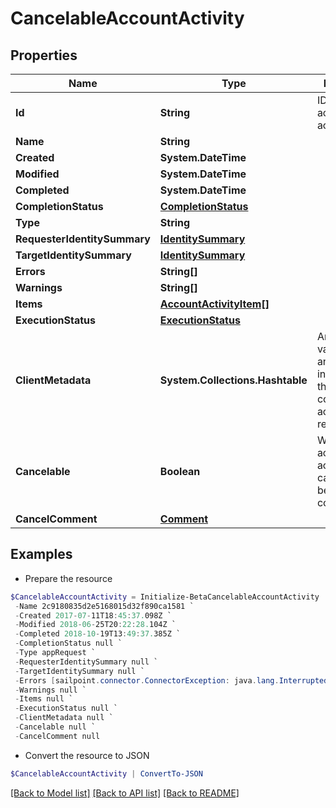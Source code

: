 # CancelableAccountActivity
## Properties

Name | Type | Description | Notes
------------ | ------------- | ------------- | -------------
**Id** | **String** | ID of the account activity itself | [optional] 
**Name** | **String** |  | [optional] 
**Created** | **System.DateTime** |  | [optional] 
**Modified** | **System.DateTime** |  | [optional] 
**Completed** | **System.DateTime** |  | [optional] 
**CompletionStatus** | [**CompletionStatus**](CompletionStatus.md) |  | [optional] 
**Type** | **String** |  | [optional] 
**RequesterIdentitySummary** | [**IdentitySummary**](IdentitySummary.md) |  | [optional] 
**TargetIdentitySummary** | [**IdentitySummary**](IdentitySummary.md) |  | [optional] 
**Errors** | **String[]** |  | [optional] 
**Warnings** | **String[]** |  | [optional] 
**Items** | [**AccountActivityItem[]**](AccountActivityItem.md) |  | [optional] 
**ExecutionStatus** | [**ExecutionStatus**](ExecutionStatus.md) |  | [optional] 
**ClientMetadata** | **System.Collections.Hashtable** | Arbitrary key-value pairs, if any were included in the corresponding access request | [optional] 
**Cancelable** | **Boolean** | Whether the account activity can be canceled before completion | [optional] 
**CancelComment** | [**Comment**](Comment.md) |  | [optional] 

## Examples

- Prepare the resource
```powershell
$CancelableAccountActivity = Initialize-BetaCancelableAccountActivity  -Id 2c9180835d2e5168015d32f890ca1581 `
 -Name 2c9180835d2e5168015d32f890ca1581 `
 -Created 2017-07-11T18:45:37.098Z `
 -Modified 2018-06-25T20:22:28.104Z `
 -Completed 2018-10-19T13:49:37.385Z `
 -CompletionStatus null `
 -Type appRequest `
 -RequesterIdentitySummary null `
 -TargetIdentitySummary null `
 -Errors [sailpoint.connector.ConnectorException: java.lang.InterruptedException: Timeout waiting for response to message 0 from client 57a4ab97-ab3f-4aef-9fe2-0eaf15c73d26 after 60 seconds.] `
 -Warnings null `
 -Items null `
 -ExecutionStatus null `
 -ClientMetadata null `
 -Cancelable null `
 -CancelComment null
```

- Convert the resource to JSON
```powershell
$CancelableAccountActivity | ConvertTo-JSON
```

[[Back to Model list]](../README.md#documentation-for-models) [[Back to API list]](../README.md#documentation-for-api-endpoints) [[Back to README]](../README.md)

